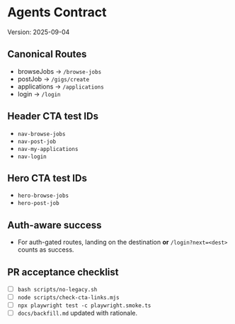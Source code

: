 # Agents Contract
Version: 2025-09-04

## Canonical Routes
- browseJobs → `/browse-jobs`
- postJob → `/gigs/create`
- applications → `/applications`
- login → `/login`

## Header CTA test IDs
- `nav-browse-jobs`
- `nav-post-job`
- `nav-my-applications`
- `nav-login`

## Hero CTA test IDs
- `hero-browse-jobs`
- `hero-post-job`

## Auth-aware success
- For auth-gated routes, landing on the destination **or** `/login?next=<dest>` counts as success.

## PR acceptance checklist
- [ ] `bash scripts/no-legacy.sh`
- [ ] `node scripts/check-cta-links.mjs`
- [ ] `npx playwright test -c playwright.smoke.ts`
- [ ] `docs/backfill.md` updated with rationale.
